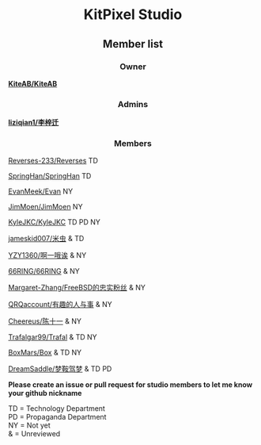 # <center>KitPixel Studio</center>

## <center>Member list</center>

### <center>Owner</center>

[**KiteAB/KiteAB**](https://github.com/KiteAB)

### <center>Admins</center>

[**liziqian1/李梓迁**](https://github.com/liziqian1)

### <center>Members</center>

[Reverses-233/Reverses](https://github.com/Reverses-233) TD

[SpringHan/SpringHan](https://github.com/SpringHan) TD

[EvanMeek/Evan](https://github.com/EvanMeek) NY

[JimMoen/JimMoen](https://github.com/JimMoen) NY

[KyleJKC/KyleJKC](https://github.com/KyleJKC) TD PD NY

[jameskid007/米虫](https://github.com/jameskid007) & TD

[YZY1360/啊一哦诶](https://github.com/YZY1360) & NY

[66RING/66RING](https://github.com/66RING) & NY

[Margaret-Zhang/FreeBSD的忠实粉丝](https://github.com/Margaret-Zhang) & NY

[QRQaccount/有趣的人与事](https://github.com/QRQaccount) & NY

[Cheereus/陈十一](https://github.com/Cheereus) & NY

[Trafalgar99/Trafal](https://github.com/Trafalgar99) & TD NY

[BoxMars/Box](https://github.com/BoxMars) & TD NY

[DreamSaddle/梦鞍驾梦](https://github.com/DreamSaddle) & TD PD

**Please create an issue or pull request for studio members to let me know your github nickname**

TD = Technology Department</br>
PD = Propaganda Department</br>
NY = Not yet</br>
&  = Unreviewed

